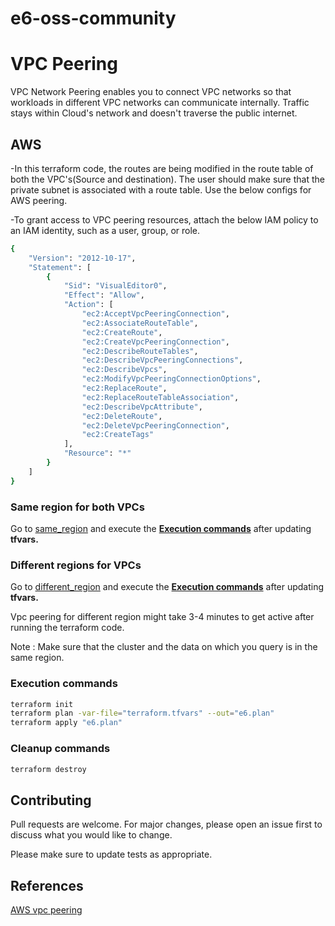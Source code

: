 # e6-oss-community
# VPC Peering

VPC Network Peering enables you to connect VPC networks so that workloads in different VPC networks can communicate internally. Traffic stays within Cloud's network and doesn't traverse the public internet.

## AWS

-In this terraform code, the routes are being modified in the route table of both the VPC's(Source and destination). The user should make sure that the private subnet is associated with a route table.
Use the below configs for AWS peering.

-To grant access to VPC peering resources, attach the below IAM policy to an IAM identity, such as a user, group, or role.
```bash
{
    "Version": "2012-10-17",
    "Statement": [
        {
            "Sid": "VisualEditor0",
            "Effect": "Allow",
            "Action": [
                "ec2:AcceptVpcPeeringConnection",
                "ec2:AssociateRouteTable",
                "ec2:CreateRoute",
                "ec2:CreateVpcPeeringConnection",
                "ec2:DescribeRouteTables",
                "ec2:DescribeVpcPeeringConnections",
                "ec2:DescribeVpcs",
                "ec2:ModifyVpcPeeringConnectionOptions",
                "ec2:ReplaceRoute",
                "ec2:ReplaceRouteTableAssociation",
                "ec2:DescribeVpcAttribute",
                "ec2:DeleteRoute",
                "ec2:DeleteVpcPeeringConnection",
                "ec2:CreateTags"
            ],
            "Resource": "*"
        }
    ]
}
```

### Same region for both VPCs

Go to [same_region](https://github.com/e6x-labs/e6-oss-community/tree/main/terraform/aws/vpc_peering/same_region) and execute the [**Execution commands**](#execution-commands) after updating **tfvars.**


### Different regions for VPCs

Go to [different_region](https://github.com/e6x-labs/e6-oss-community/tree/main/terraform/aws/vpc_peering/different_region) and execute the [**Execution commands**](#execution-commands) after updating **tfvars.**

Vpc peering for different region might take 3-4 minutes to get active after running the terraform code.

Note : Make sure that the cluster and the data on which you query is in the same region.

### Execution commands
```bash
terraform init
terraform plan -var-file="terraform.tfvars" --out="e6.plan"
terraform apply "e6.plan"
```
### Cleanup commands
```bash
terraform destroy 
```

## Contributing

Pull requests are welcome. For major changes, please open an issue first
to discuss what you would like to change.

Please make sure to update tests as appropriate.

## References
[AWS vpc peering](https://registry.terraform.io/providers/hashicorp/aws/latest/docs/resources/vpc_peering_connection)
